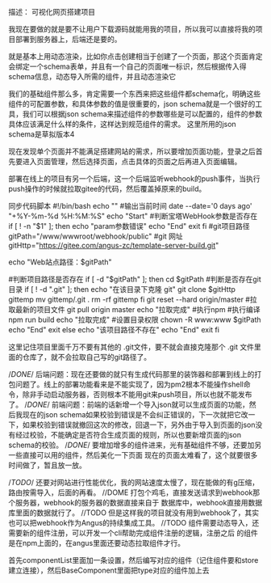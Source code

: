 描述： 可视化网页搭建项目

我现在要做的就是要不让用户下载源码就能用我的项目，所以我可以直接将我的项目部署到服务器上，后端还是要的。

就是基本上用动态渲染，比如你点击创建相当于创建了一个页面，那这个页面肯定会绑定一个schema表单，并且有一个自己的页面唯一标识，然后根据传入得schema信息，动态导入所需的组件，并且动态渲染它

我们的基础组件那么多，肯定需要一个东西来把这些组件都schema化，明确这些组件的可配置参数，和具体参数的值是很重要的，json schema就是一个很好的工具，我们可以根据json schema来描述组件的参数哪些是可以配置的，组件的参数具体应该满足什么样的条件，这样达到规范组件的需求。
这里所用的json schema是草拟版本4

现在发现单个页面并不能满足搭建网站的需求，所以要增加页面功能，登录之后首先要进入页面管理，然后选择页面，点击具体的页面之后再进入页面编辑。

部署在线上的项目有另一个后端，这一个后端监听webhook的push事件，当执行push操作的时候就拉取gitee的代码，然后覆盖掉原来的build。

同步代码脚本
#!/bin/bash
echo ""
#输出当前时间
date --date='0 days ago' "+%Y-%m-%d %H:%M:%S"
echo "Start"
#判断宝塔WebHook参数是否存在
if [ ! -n "$1" ];
then
          echo "param参数错误"
          echo "End"
          exit
fi
#git项目路径
gitPath="/www/wwwroot/webhook/public"
#git 网址
gitHttp="https://gitee.com/angus-zc/template-server-build.git"
 	
echo "Web站点路径：$gitPath"
 
#判断项目路径是否存在
if [ -d "$gitPath" ]; then
        cd $gitPath
        #判断是否存在git目录
        if [ ! -d ".git" ]; then
                echo "在该目录下克隆 git"
                git clone $gitHttp gittemp
                mv gittemp/.git .
				rm -rf gittemp
        fi
        git reset --hard origin/master
        #拉取最新的项目文件
        git pull origin master
        echo "拉取完成"
        #执行npm
        #执行编译
        npm run build
        echo "拉取完成"
        #设置目录权限
        chown -R www:www $gitPath
        echo "End"
        exit
else
        echo "该项目路径不存在"
        echo "End"
        exit
fi

这里记住项目里面千万不要有其他的 .git文件，要不就会直接克隆那个 .git 文件里面的仓库了，就不会拉取自己写的git路径了。

/*DONE*/
后端问题：现在还要做的就只有生成代码那里的装饰器和部署到线上的打包问题了。线上的部署功能看来是不能实现了，因为pm2根本不能操作shell命令，除非手动启动服务器，否则根本不能用git来push项目，所以也就不能发布了。
/*DONE*/
前端问题：前端的话新增一个导入json就可以生成页面的功能，然后我现在的json schema如果校验到错误是不会纠正错误的，下一次就把它改一下，如果校验到错误就撤回这次的修改，回退一下，另外由于导入到页面的json没有经过校验，不能确定是否符合生成页面的规则，所以也要新增页面的json schema的校验。
/*DONE*/
要增加增多的组件进来，光有基础组件不够，还要加另一些直接可以用的组件，然后美化一下页面
现在的页面太难看了，这个就要很多时间做了，暂且放一放。

/*TODO*/
还要对网站进行性能优化，我的网站速度太慢了，现在能做的有g压缩，路由按需导入，后面的再看。
//DOME
打包个鸡毛，直接发送请求到webhook那个服务器，webhook的服务器的数据直接来自于
数据库中，webhook直接用数据库里面的数据就行了。
//TODO
但是这样我的项目就没有用到webhook了，其实也可以把webhook作为Angus的持续集成工具。
//TODO
组件需要动态导入，还需要新的组件注册，可以开发一个cli帮助完成组件注册的逻辑，注册之后
的组件是在npm上面的，在angus里面还要动态拉取组件才行。

首先componentList里面加一条设置，然后编写对应的组件（记住组件要和store建立连接），然后BaseComponent里面把type对应的组件加上去


